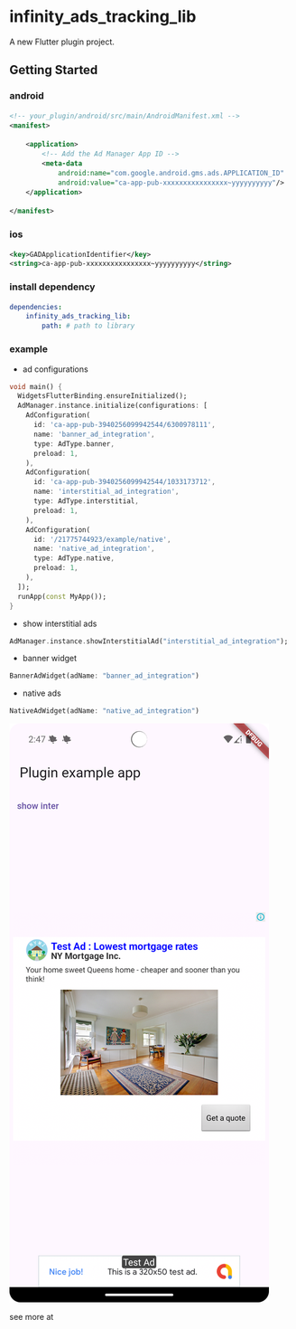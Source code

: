# infinity_ads_tracking_lib

A new Flutter plugin project.

## Getting Started

### android
```xml
<!-- your_plugin/android/src/main/AndroidManifest.xml -->
<manifest>

    <application>
        <!-- Add the Ad Manager App ID -->
        <meta-data
            android:name="com.google.android.gms.ads.APPLICATION_ID"
            android:value="ca-app-pub-xxxxxxxxxxxxxxxx~yyyyyyyyyy"/>
    </application>

</manifest>
```

### ios
```xml
<key>GADApplicationIdentifier</key>
<string>ca-app-pub-xxxxxxxxxxxxxxxx~yyyyyyyyyy</string>
```

### install dependency
```yaml
dependencies:
    infinity_ads_tracking_lib:
        path: # path to library
```

### example

- ad configurations
```dart
void main() {
  WidgetsFlutterBinding.ensureInitialized();
  AdManager.instance.initialize(configurations: [
    AdConfiguration(
      id: 'ca-app-pub-3940256099942544/6300978111',
      name: 'banner_ad_integration',
      type: AdType.banner,
      preload: 1,
    ),
    AdConfiguration(
      id: 'ca-app-pub-3940256099942544/1033173712',
      name: 'interstitial_ad_integration',
      type: AdType.interstitial,
      preload: 1,
    ),
    AdConfiguration(
      id: '/21775744923/example/native',
      name: 'native_ad_integration',
      type: AdType.native,
      preload: 1,
    ),
  ]);
  runApp(const MyApp());
}
```

- show interstitial ads
```dart
AdManager.instance.showInterstitialAd("interstitial_ad_integration");
```

- banner widget
```dart
BannerAdWidget(adName: "banner_ad_integration")
```

- native ads
```dart
NativeAdWidget(adName: "native_ad_integration")
```

![screenshot](screenshot/1.png)

see more at [](example/)